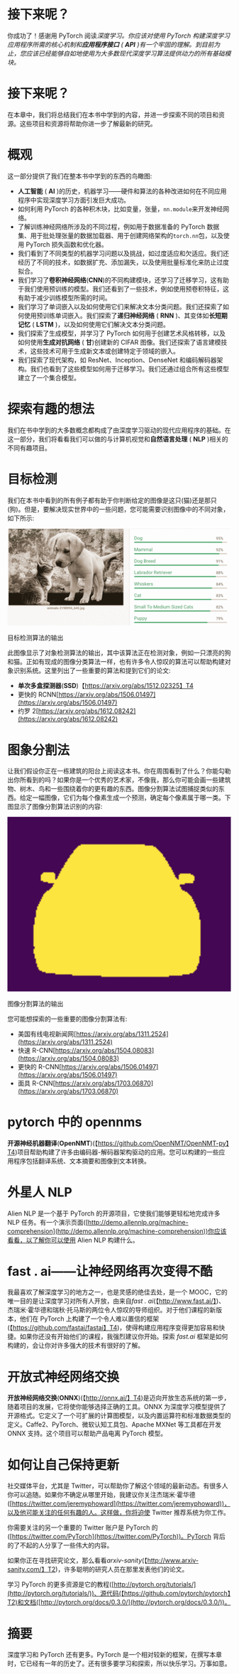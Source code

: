 # 接下来呢？

你成功了！感谢用 PyTorch 阅读*深度学习。你应该对使用 PyTorch 构建深度学习应用程序所需的核心机制和**应用程序接口** ( **API** )有一个牢固的理解。到目前为止，您应该已经能够自如地使用为大多数现代深度学习算法提供动力的所有基础模块。*

# 接下来呢？

在本章中，我们将总结我们在本书中学到的内容，并进一步探索不同的项目和资源。这些项目和资源将帮助你进一步了解最新的研究。

# 概观

这一部分提供了我们在整本书中学到的东西的鸟瞰图:

*   **人工智能** ( **AI** )的历史，机器学习——硬件和算法的各种改进如何在不同应用程序中实现深度学习方面引发巨大成功。
*   如何利用 PyTorch 的各种积木块，比如变量，张量，`nn.module`来开发神经网络。
*   了解训练神经网络所涉及的不同过程，例如用于数据准备的 PyTorch 数据集、用于批处理张量的数据加载器、用于创建网络架构的`torch.nn`包，以及使用 PyTorch 损失函数和优化器。
*   我们看到了不同类型的机器学习问题以及挑战，如过度适应和欠适应。我们还经历了不同的技术，如数据扩充、添加漏失，以及使用批量标准化来防止过度拟合。
*   我们学习了**卷积神经网络**(**CNN**)的不同构建模块，还学习了迁移学习，这有助于我们使用预训练的模型。我们还看到了一些技术，例如使用预卷积特征，这有助于减少训练模型所需的时间。
*   我们学习了单词嵌入以及如何使用它们来解决文本分类问题。我们还探索了如何使用预训练单词嵌入。我们探索了**递归神经网络** ( **RNN** )、其变体如**长短期记忆** ( **LSTM** )，以及如何使用它们解决文本分类问题。
*   我们探索了生成模型，并学习了 PyTorch 如何用于创建艺术风格转移，以及如何使用**生成对抗网络** ( **甘**)创建新的 CIFAR 图像。我们还探索了语言建模技术，这些技术可用于生成新文本或创建特定于领域的嵌入。
*   我们探索了现代架构，如 ResNet、Inception、DenseNet 和编码解码器架构。我们也看到了这些模型如何用于迁移学习。我们还通过组合所有这些模型建立了一个集合模型。

# 探索有趣的想法

我们在书中学到的大多数概念都构成了由深度学习驱动的现代应用程序的基础。在这一部分，我们将看看我们可以做的与计算机视觉和**自然语言处理** ( **NLP** )相关的不同有趣项目。

# 目标检测

我们在本书中看到的所有例子都有助于你判断给定的图像是这只(猫)还是那只(狗)。但是，要解决现实世界中的一些问题，您可能需要识别图像中的不同对象，如下所示:

![](img/6fd9df64-6905-4ae4-9e33-c7f3741c6211.png)

目标检测算法的输出

此图像显示了对象检测算法的输出，其中该算法正在检测对象，例如一只漂亮的狗和猫。正如有现成的图像分类算法一样，也有许多令人惊叹的算法可以帮助构建对象识别系统。这里列出了一些重要的算法和提到它们的论文:

*   **单次多盒探测器**(**SSD**)【https://arxiv.org/abs/1512.02325】T4
*   更快的 RCNN[https://arxiv.org/abs/1506.01497](https://arxiv.org/abs/1506.01497)
*   约罗 2[https://arxiv.org/abs/1612.08242](https://arxiv.org/abs/1612.08242)

# 图象分割法

让我们假设你正在一栋建筑的阳台上阅读这本书。你在周围看到了什么？你能勾勒出你所看到的吗？如果你是一个优秀的艺术家，不像我，那么你可能会画一些建筑物、树木、鸟和一些围绕着你的更有趣的东西。图像分割算法试图捕捉类似的东西。给定一幅图像，它们为每个像素生成一个预测，确定每个像素属于哪一类。下图显示了图像分割算法识别的内容:

![](img/abfd63aa-4643-4910-9faf-e447a4956a40.png)

图像分割算法的输出

您可能想探索的一些重要的图像分割算法有:

*   美国有线电视新闻网[https://arxiv.org/abs/1311.2524](https://arxiv.org/abs/1311.2524)
*   快速 R-CNN[https://arxiv.org/abs/1504.08083](https://arxiv.org/abs/1504.08083)
*   更快的 R-CNN[https://arxiv.org/abs/1506.01497](https://arxiv.org/abs/1506.01497)
*   面具 R-CNN[https://arxiv.org/abs/1703.06870](https://arxiv.org/abs/1703.06870)

# pytorch 中的 opennms

**开源神经机器翻译**(**OpenNMT**)(【https://github.com/OpenNMT/OpenNMT-py】T4)项目帮助构建了许多由编码器-解码器架构驱动的应用。您可以构建的一些应用程序包括翻译系统、文本摘要和图像到文本转换。

# 外星人 NLP

Alien NLP 是一个基于 PyTorch 的开源项目，它使我们能够更轻松地完成许多 NLP 任务。有一个演示页面([http://demo.allennlp.org/machine-comprehension](http://demo.allennlp.org/machine-comprehension))你应该看看，以了解你可以使用 Alien NLP 构建什么。

# fast . ai——让神经网络再次变得不酷

我最喜欢了解深度学习的地方之一，也是灵感的绝佳去处，是一个 MOOC，它的唯一目的是让深度学习对所有人开放，由来自*fast . ai*(【http://www.fast.ai/】)、杰瑞米·霍华德和瑞秋·托马斯的两位令人惊叹的导师组织。对于他们课程的新版本，他们在 PyTorch 上构建了一个令人难以置信的框架(【https://github.com/fastai/fastai】T4)，使得构建应用程序变得更加容易和快捷。如果你还没有开始他们的课程，我强烈建议你开始。探索 *fast.ai* 框架是如何构建的，会让你对许多强大的技术有很好的了解。

# 开放式神经网络交换

**开放神经网络交换**(**ONNX**)(【http://onnx.ai/】T4)是迈向开放生态系统的第一步，随着项目的发展，它将使你能够选择正确的工具。ONNX 为深度学习模型提供了开源格式。它定义了一个可扩展的计算图模型，以及内置运算符和标准数据类型的定义。Caffe2、PyTorch、微软认知工具包、Apache MXNet 等工具都在开发 ONNX 支持。这个项目可以帮助产品电离 PyTorch 模型。

# 如何让自己保持更新

社交媒体平台，尤其是 Twitter，可以帮助你了解这个领域的最新动态。有很多人你可以追随。如果你不确定从哪里开始，我建议你关注杰瑞米·霍华德([https://twitter.com/jeremyphoward](https://twitter.com/jeremyphoward))，以及他可能关注的任何有趣的人。这样做，你将迫使 Twitter 推荐系统为你工作。

你需要关注的另一个重要的 Twitter 账户是 PyTorch 的([https://twitter.com/PyTorch](https://twitter.com/PyTorch))。PyTorch 背后的了不起的人分享了一些伟大的内容。

如果你正在寻找研究论文，那么看看*arxiv-sanity*(【http://www.arxiv-sanity.com/】T2)，许多聪明的研究人员在那里发表他们的论文。

学习 PyTorch 的更多资源是它的教程([http://pytorch.org/tutorials/](http://pytorch.org/tutorials/))、源代码(【https://github.com/pytorch/pytorch】T2)和文档([http://pytorch.org/docs/0.3.0/](http://pytorch.org/docs/0.3.0/))。

# 摘要

深度学习和 PyTorch 还有更多。PyTorch 是一个相对较新的框架，在撰写本章时，它已经有一年的历史了。还有很多要学习和探索，所以快乐学习。万事如意。
